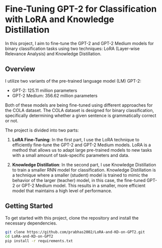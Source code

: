 # Fine-Tuning GPT-2 for Classification with LoRA and Knowledge Distillation

In this project, I aim to fine-tune the GPT-2 and GPT-2 Medium models for binary classification tasks using two techniques: LoRA (Layer-wise Relevance Analysis) and Knowledge Distillation.

## Overview

I utilize two variants of the pre-trained language model (LM) GPT-2:

- GPT-2: 125.11 million parameters
- GPT-2 Medium: 356.62 million parameters

Both of these models are being fine-tuned using different approaches for the COLA dataset. The COLA dataset is designed for binary classification, specifically determining whether a given sentence is grammatically correct or not.

The project is divided into two parts:

1. **LoRA Fine-Tuning**: In the first part, I use the LoRA technique to efficiently fine-tune the GPT-2 and GPT-2 Medium models. LoRA is a method that allows us to adapt large pre-trained models to new tasks with a small amount of task-specific parameters and data.

2. **Knowledge Distillation**: In the second part, I use Knowledge Distillation to train a smaller RNN model for classification. Knowledge Distillation is a technique where a smaller (student) model is trained to mimic the behavior of the larger (teacher) model, in this case, the fine-tuned GPT-2 or GPT-2 Medium model. This results in a smaller, more efficient model that maintains a high level of performance.

## Getting Started

To get started with this project, clone the repository and install the necessary dependencies.

```bash
git clone https://github.com/prabhas2002/LoRA-and-KD-on-GPT2.git
cd LoRA-and-KD-on-GPT2
pip install -r requirements.txt
